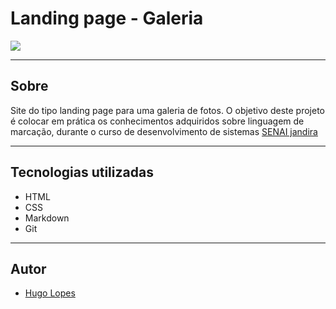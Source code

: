 # Landing page - Galeria

![](./img/galeria.png)

---

## Sobre
Site do tipo landing page para uma galeria de fotos. O objetivo deste projeto é colocar em prática os conhecimentos adquiridos sobre linguagem de marcação, durante o curso de desenvolvimento de sistemas [SENAI jandira](https://sp.senai.br/unidade/jandira/)

---

## Tecnologias utilizadas
- HTML
- CSS
- Markdown
- Git

---

## Autor 
- [Hugo Lopes](https://www.linkedin.com/in/hugo-lopes-souza-a25b9122a/)
